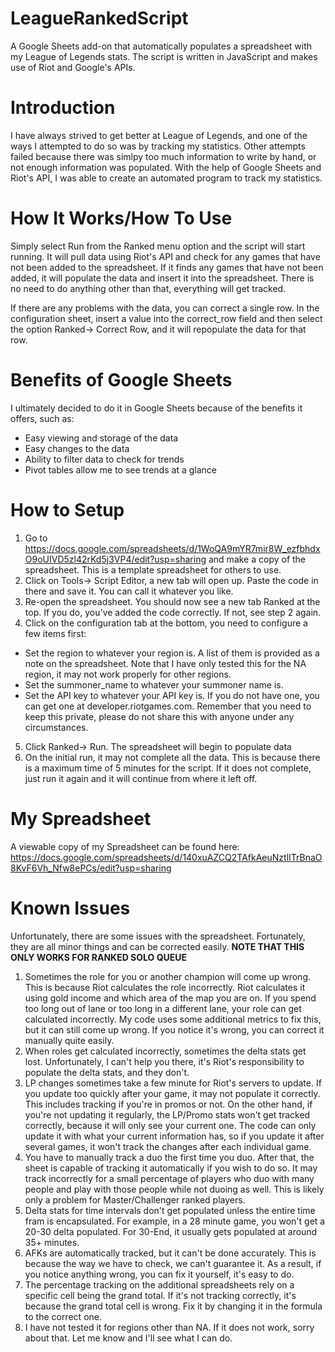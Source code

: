 # LeagueRankedScript
A Google Sheets add-on that automatically populates a spreadsheet with my League of Legends stats. The script is written in JavaScript and makes use of Riot and Google's APIs.

# Introduction
I have always strived to get better at League of Legends, and one of the ways I attempted to do so was by tracking my statistics. Other attempts failed because there was simlpy too much information to write by hand, or not enough information was populated. With the help of Google Sheets and Riot's API, I was able to create an automated program to track my statistics.

# How It Works/How To Use
Simply select Run from the Ranked menu option and the script will start running. It will pull data using Riot's API and check for any games that have not been added to the spreadsheet. If it finds any games that have not been added, it will populate the data and insert it into the spreadsheet. There is no need to do anything other than that, everything will get tracked.

If there are any problems with the data, you can correct a single row. In the configuration sheet, insert a value into the correct_row field and then select the option Ranked-> Correct Row, and it will repopulate the data for that row.

# Benefits of Google Sheets
I ultimately decided to do it in Google Sheets because of the benefits it offers, such as:
* Easy viewing and storage of the data
* Easy changes to the data
* Ability to filter data to check for trends
* Pivot tables allow me to see trends at a glance

# How to Setup
1. Go to https://docs.google.com/spreadsheets/d/1WoQA9mYR7mir8W_ezfbhdxO9oUIVD5zl42rKd5j3VP4/edit?usp=sharing and make a copy of the spreadsheet. This is a template spreadsheet for others to use.
2. Click on Tools-> Script Editor, a new tab will open up. Paste the code in there and save it. You can call it whatever you like.
3. Re-open the spreadsheet. You should now see a new tab Ranked at the top. If you do, you've added the code correctly. If not, see step 2 again.
4. Click on the configuration tab at the bottom, you need to configure a few items first:
* Set the region to whatever your region is. A list of them is provided as a note on the spreadsheet. Note that I have only tested this for the NA region, it may not work properly for other regions.
* Set the summoner_name to whatever your summoner name is.
* Set the API key to whatever your API key is. If you do not have one, you can get one at developer.riotgames.com. Remember that you need to keep this private, please do not share this with anyone under any circumstances.
5. Click Ranked-> Run. The spreadsheet will begin to populate data
6. On the initial run, it may not complete all the data. This is because there is a maximum time of 5 minutes for the script. If it does not complete, just run it again and it will continue from where it left off. 

# My Spreadsheet
A viewable copy of my Spreadsheet can be found here:
https://docs.google.com/spreadsheets/d/140xuAZCQ2TAfkAeuNztlITrBnaO8KvF6Vh_Nfw8ePCs/edit?usp=sharing

# Known Issues
Unfortunately, there are some issues with the spreadsheet. Fortunately, they are all minor things and can be corrected easily.
**NOTE THAT THIS ONLY WORKS FOR RANKED SOLO QUEUE**

1. Sometimes the role for you or another champion will come up wrong. This is because Riot calculates the role incorrectly. Riot calculates it using gold income and which area of the map you are on. If you spend too long out of lane or too long in a different lane, your role can get calculated incorrectly. My code uses some additional metrics to fix this, but it can still come up wrong. If you notice it's wrong, you can correct it manually quite easily.
2. When roles get calculated incorrectly, sometimes the delta stats get lost. Unfortunately, I can't help you there, it's Riot's responsibility to populate the delta stats, and they don't.
3. LP changes sometimes take a few minute for Riot's servers to update. If you update too quickly after your game, it may not populate it correctly. This includes tracking if you're in promos or not. On the other hand, if you're not updating it regularly, the LP/Promo stats won't get tracked correctly, because it will only see your current one. The code can only update it with what your current information has, so if you update it after several games, it won't track the changes after each individual game.
4. You have to manually track a duo the first time you duo. After that, the sheet is capable of tracking it automatically if you wish to do so. It may track incorrectly for a small percentage of players who duo with many people and play with those people while not duoing as well. This is likely only a problem for Master/Challenger ranked players.
5. Delta stats for time intervals don't get populated unless the entire time fram is encapsulated. For example, in a 28 minute game, you won't get a 20-30 delta populated. For 30-End, it usually gets populated at around 35+ minutes.
6. AFKs are automatically tracked, but it can't be done accurately. This is because the way we have to check, we can't guarantee it. As a result, if you notice anything wrong, you can fix it yourself, it's easy to do.
7. The percentage tracking on the additional spreadsheets rely on a specific cell being the grand total. If it's not tracking correctly, it's because the grand total cell is wrong. Fix it by changing it in the formula to the correct one.
8. I have not tested it for regions other than NA. If it does not work, sorry about that. Let me know and I'll see what I can do.
